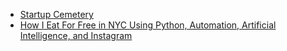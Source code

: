* [Startup Cemetery](https://www.failory.com/cemetery)
* [How I Eat For Free in NYC Using Python, Automation, Artificial Intelligence, and Instagram](https://medium.com/@chrisbuetti/how-i-eat-for-free-in-nyc-using-python-automation-artificial-intelligence-and-instagram-a5ed8a1e2a10)
